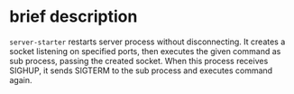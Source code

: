 # brief description

`server-starter` restarts server process without disconnecting. It creates a socket listening on specified ports, then executes the given command as sub process, passing the created socket. When this process receives SIGHUP, it sends SIGTERM to the sub process and executes command again.
